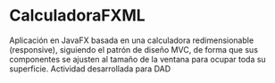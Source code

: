 # CalculadoraFXML
Aplicación en JavaFX basada en una calculadora redimensionable (responsive), siguiendo el patrón de diseño MVC, de forma que sus componentes se ajusten al tamaño de la ventana para ocupar toda su superficie. Actividad desarrollada para DAD
